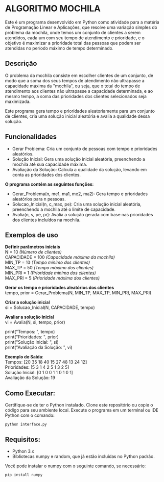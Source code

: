 # ALGORITMO MOCHILA
Este é um programa desenvolvido em Python como atividade para a matéria de Programação Linear e Aplicações, que resolve uma variação simples do problema da mochila, onde temos um conjunto de clientes a serem atendidos, cada um com seu tempo de atendimento e prioridade, e o objetivo é maximizar a prioridade total das pessoas que podem ser atendidas no período máximo de tempo determinado.

## Descrição
O problema da mochila consiste em escolher clientes de um conjunto, de modo que a soma dos seus tempos de atendimento não ultrapasse a capacidade máxima da "mochila", ou seja, que o total do tempo de atendimento aos clientes não ultrapasse a capacidade determinada, e ao mesmo tempo, a soma das prioridades dos clientes selecionados seja maximizada.

Este programa gera tempo e prioridades aleatoriamente para um conjunto de clientes, cria uma solução inicial aleatória e avalia a qualidade dessa solução.

## Funcionalidades
- Gerar Problema: Cria um conjunto de pessoas com tempo e prioridades aleatórios.
- Solução Inicial: Gera uma solução inicial aleatória, preenchendo a mochila até sua capacidade máxima.
- Avaliação da Solução: Calcula a qualidade da solução, levando em conta as prioridades dos clientes.

**O programa contém as seguintes funções:**
- Gerar_Problema(n, me1, ma1, me2, ma2): Gera tempo e prioridades aleatórios para n pessoas.
- Solucao_Inicial(n, c_max, pe): Cria uma solução inicial aleatória, preenchendo a mochila até o limite de capacidade.
- Avalia(n, s, pe, pr): Avalia a solução gerada com base nas prioridades dos clientes incluídos na mochila.

## Exemplos de uso

**Definir parâmetros iniciais**  
N = 10 *(Número de clientes)*  
CAPACIDADE = 100 *(Capacidade máxima da mochila)*  
MIN_TP = 10 *(Tempo mínimo dos clientes)*  
MAX_TP = 50 *(Tempo máximo dos clientes)*  
MIN_PRI = 1 *(Prioridade mínima dos clientes)*  
MAX_PRI = 5 *(Prioridade máxima dos clientes)*  

**Gerar os tempo e prioridades aleatórios dos clientes**  
tempo, prior = Gerar_Problema(N, MIN_TP, MAX_TP, MIN_PRI, MAX_PRI)

**Criar a solução inicial**  
si = Solucao_Inicial(N, CAPACIDADE, tempo)

**Avaliar a solução inicial**  
vi = Avalia(N, si, tempo, prior)  

print("Tempos: ", tempo)  
print("Prioridades: ", prior)  
print("Solução Inicial: ", si)  
print("Avaliação da Solução: ", vi)  

**Exemplo de Saída:**  
Tempos:  [20 35 18 40 15 27 48 13 24 12]  
Prioridades:  [5 3 1 4 2 5 1 3 2 5]  
Solução Inicial: [0 1 0 0 1 1 0 1 0 1]  
Avaliação da Solução: 19  

## Como Executar:
Certifique-se de ter o Python instalado.
Clone este repositório ou copie o código para seu ambiente local.
Execute o programa em um terminal ou IDE Python com o comando:
```
python interface.py
```

## Requisitos:
- Python 3.x  
- Bibliotecas numpy e random, que já estão incluídas no Python padrão.

Você pode instalar o numpy com o seguinte comando, se necessário:
```
pip install numpy
```
